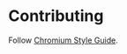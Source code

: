 # Contributing

Follow [Chromium Style Guide](https://chromium.googlesource.com/chromium/src/+/master/styleguide/c++/c++.md).